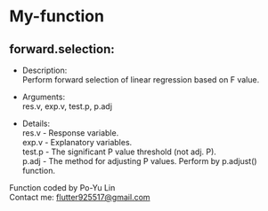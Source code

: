 # My-function

## forward.selection:
  - Description:<br/>
  	Perform forward selection of linear regression based on F value.
  
  - Arguments:<br/>
  	res.v, exp.v, test.p, p.adj
  
  - Details:<br/>
  	res.v - Response variable.<br/>
  	exp.v - Explanatory variables.<br/>
  	test.p - The significant P value threshold (not adj. P).<br/>
  	p.adj - The method for adjusting P values. Perform by p.adjust() function.


Function coded by Po-Yu Lin<br/>
Contact me: flutter925517@gmail.com
